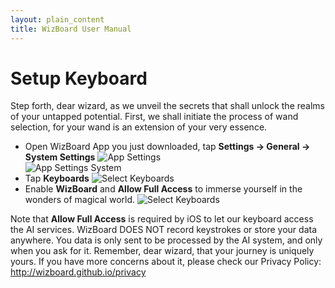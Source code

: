 ```yaml
---
layout: plain_content
title: WizBoard User Manual
---
```

# Setup Keyboard
Step forth, dear wizard, as we unveil the secrets that shall unlock the realms of your untapped potential. First, we shall initiate the process of wand selection, for your wand is an extension of your very essence.
* Open WizBoard App you just downloaded, tap **Settings → General → System Settings**
![App Settings](/assets/help/app_settings.jpg)  
![App Settings System](/assets/help/app_settings_system.jpg)  
* Tap **Keyboards**
![Select Keyboards](/assets/help/click_keyboard_en.gif)
* Enable **WizBoard** and **Allow Full Access** to  immerse yourself in the wonders of magical world.
![Select Keyboards](/assets/help/enable_keyboard_en.gif)  

Note that **Allow Full Access** is required by iOS to let our keyboard access the AI services. WizBoard DOES NOT record keystrokes or store your data anywhere. You data is only sent to be processed by the AI system, and only when you ask for it. Remember, dear wizard, that your journey is uniquely yours.
If you have more concerns about it,  please check our Privacy Policy: http://wizboard.github.io/privacy
